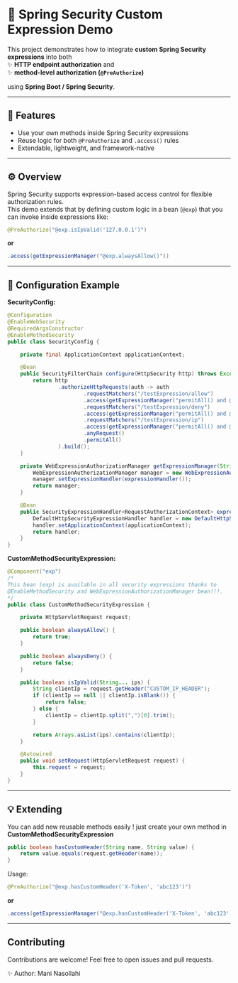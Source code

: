 # 🔐 Spring Security Custom Expression Demo

This project demonstrates how to integrate **custom Spring Security expressions** into both  
✨ **HTTP endpoint authorization** and  
✨ **method-level authorization (`@PreAuthorize`)**  

using **Spring Boot / Spring Security**.

---

## 🚀 Features

-  Use your own methods inside Spring Security expressions  
-  Reuse logic for both `@PreAuthorize` and `.access()` rules   
-  Extendable, lightweight, and framework-native  

---

## ⚙️ Overview

Spring Security supports expression-based access control for flexible authorization rules.  
This demo extends that by defining custom logic in a bean (`@exp`) that you can invoke inside expressions like:

```java
@PreAuthorize("@exp.isIpValid('127.0.0.1')")
```
**or**
```java
.access(getExpressionManager("@exp.alwaysAllow()"))
```


---

## 🧩 Configuration Example

**SecurityConfig:**
```java
@Configuration
@EnableWebSecurity
@RequiredArgsConstructor
@EnableMethodSecurity
public class SecurityConfig {

    private final ApplicationContext applicationContext;

    @Bean
    public SecurityFilterChain configure(HttpSecurity http) throws Exception {
        return http
                .authorizeHttpRequests(auth -> auth
                        .requestMatchers("/testExpression/allow")
                        .access(getExpressionManager("permitAll() and @exp.alwaysAllow()"))
                        .requestMatchers("/testExpression/deny")
                        .access(getExpressionManager("permitAll() and @exp.alwaysDeny()"))
                        .requestMatchers("/testExpression/ip")
                        .access(getExpressionManager("permitAll() and @exp.isIpValid('127.0.0.1')"))
                        .anyRequest()
                        .permitAll()
                ).build();
    }

    private WebExpressionAuthorizationManager getExpressionManager(String exp) {
        WebExpressionAuthorizationManager manager = new WebExpressionAuthorizationManager(exp);
        manager.setExpressionHandler(expressionHandler());
        return manager;
    }

    @Bean
    public SecurityExpressionHandler<RequestAuthorizationContext> expressionHandler() {
        DefaultHttpSecurityExpressionHandler handler = new DefaultHttpSecurityExpressionHandler();
        handler.setApplicationContext(applicationContext);
        return handler;
    }
}
```
**CustomMethodSecurityExpression:**
```java
@Component("exp")
/*
This bean (exp) is available in all security expressions thanks to
@EnableMethodSecurity and WebExpressionAuthorizationManager bean!!!.
*/
public class CustomMethodSecurityExpression {

    private HttpServletRequest request;

    public boolean alwaysAllow() {
        return true;
    }

    public boolean alwaysDeny() {
        return false;
    }

    public boolean isIpValid(String... ips) {
        String clientIp = request.getHeader("CUSTOM_IP_HEADER");
        if (clientIp == null || clientIp.isBlank()) {
            return false;
        } else {
            clientIp = clientIp.split(",")[0].trim();
        }

        return Arrays.asList(ips).contains(clientIp);
    }

    @Autowired
    public void setRequest(HttpServletRequest request) {
        this.request = request;
    }
}
```
---

## 💡 Extending

You can add new reusable methods easily ! just create your own method in **CustomMethodSecurityExpression**

```java
public boolean hasCustomHeader(String name, String value) {
    return value.equals(request.getHeader(name));
}
```
Usage: 
```java
@PreAuthorize("@exp.hasCustomHeader('X-Token', 'abc123')")
```
**or**
```java
.access(getExpressionManager("@exp.hasCustomHeader('X-Token', 'abc123')"))
```
---

Contributing
------------

Contributions are welcome! Feel free to open issues and pull requests.

✨ Author: Mani Nasollahi
